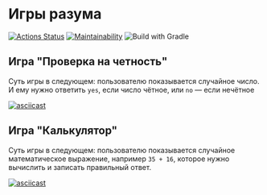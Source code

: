 # Игры разума

[![Actions Status](https://github.com/aleskarova/java-project-lvl1/workflows/hexlet-check/badge.svg)](https://github.com/aleskarova/java-project-lvl1/actions)
[![Maintainability](https://api.codeclimate.com/v1/badges/a99a88d28ad37a79dbf6/maintainability)](https://codeclimate.com/github/aleskarova/java-project-lvl1/maintainability)
![Build with Gradle](https://github.com/aleskarova/java-project-lvl1/actions/workflows/github-actions.yml/badge.svg?branch=main)

## Игра "Проверка на четность"

Суть игры в следующем: пользователю показывается случайное число. И ему нужно ответить `yes`, если число чётное, или `no` — если нечётное

[![asciicast](https://asciinema.org/a/6f0mLXOOj868hZCZK3fNzsW20.png)](https://asciinema.org/a/6f0mLXOOj868hZCZK3fNzsW20)

## Игра "Калькулятор"

Суть игры в следующем: пользователю показывается случайное математическое выражение, например `35 + 16`, которое нужно вычислить и записать правильный ответ.

[![asciicast](https://asciinema.org/a/7psYm3OV4rU38Wm2rmqazQdPU.png)](https://asciinema.org/a/7psYm3OV4rU38Wm2rmqazQdPU)

